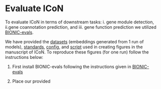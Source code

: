 # Evaluate ICoN
To evaluate ICoN in terms of downstream tasks: i. gene module detection, ii.gene coannotation prediction, and  iii. gene function prediction we utilized [BIONIC-evals](https://github.com/duncster94/BIONIC-evals).

We have provided the [datasets](https://github.com/Murali-group/ICoN/tree/main/eval/datasets/) (embeddings generated from 1 run of models), [standards](https://github.com/Murali-group/ICoN/tree/main/eval/standards), [config](https://github.com/Murali-group/ICoN/tree/main/eval/config/), and [script](https://github.com/Murali-group/ICoN/tree/main/eval/script) used in creating figures in the manuscript of ICoN. To reproduce these figures (for one run) follow the instructions below:
1. First install BIONIC-evals following the instructions given in [BIONIC-evals](https://github.com/duncster94/BIONIC-evals)
2. Place our provided <script> folder inside <BIONIC-evals/bioniceval>. 
3. Now replace the following folders in <BIONIC-evals/bioniceval> with our provided folders [here](https://github.com/Murali-group/ICoN/tree/main/eval):
   i. datasets
   ii. config
   iii. standards
   
   **Note**: We have provided some files in .zip format. Please extract them before proceeding.

## i. Comparative analysis between ICoN and other network integration models (and input networks):
1. Run BIONIC-evals with <config/single_runs/yeast.json>
2. Then run:
   ```
   python paper_plots.py <bionic_eval_results_folder>
   ```
## ii. Ablation study of ICoN:
### Co-attention
1. Run BIONIC-evals with <config/single_runs/ablation_nocoattn.json>
2. Then run:
   ```
   python ablation_study_coattn.py <bionic_eval_results_folder>
   ```
### Noise induction module
1. Run BIONIC-evals with <config/single_runs/ablation_nonoise.json>
2. Then run:
   ```
   python ablation_study_noise.py <bionic_eval_results_folder>
   ```

## iii. Co-attention coeffcient:
Run:
   ```
   python co_attention_weights-lineplot.py <bionic_eval_datasets_folder>
   ```

## iv. Robustness to noise:
1. Run BIONIC-evals with <config/single_runs/noisyinput_icon_bionic_union.json>
2. Then run:
   ```
   python noise_robustness.py <bionic_eval_results_folder>
   ```
